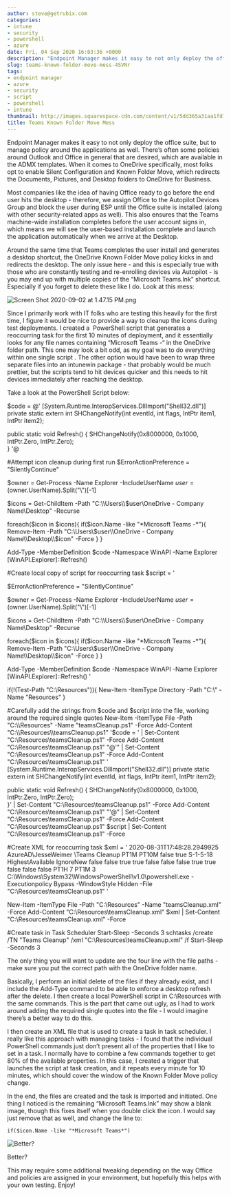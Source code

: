 ```yaml
---
author: steve@getrubix.com
categories:
- intune
- security
- powershell
- azure
date: Fri, 04 Sep 2020 16:03:36 +0000
description: "Endpoint Manager makes it easy to not only deploy the office suite, but to manage policy around the applications as well. There’s often some policies around Outlook and Office in general that are desired, which are available in the ADMX templates. When it comes to OneDrive specifically, most"
slug: teams-known-folder-move-mess-4SVNr
tags:
- endpoint manager
- azure
- security
- script
- powershell
- intune
thumbnail: http://images.squarespace-cdn.com/content/v1/5dd365a31aa1fd743bc30b8e/1599235382452-QOXDBE5PC6RX1ETI7H7U/image-asset.jpeg/img.jpg
title: Teams Known Folder Move Mess
---
```


Endpoint Manager makes it easy to not only deploy the office suite, but to manage policy around the applications as well. There’s often some policies around Outlook and Office in general that are desired, which are available in the ADMX templates. When it comes to OneDrive specifically, most folks opt to enable Silent Configuration and Known Folder Move, which redirects the Documents, Pictures, and Desktop folders to OneDrive for Business.

Most companies like the idea of having Office ready to go before the end user hits the desktop - therefore, we assign Office to the Autopilot Devices Group and block the user during ESP until the Office suite is installed (along with other security-related apps as well). This also ensures that the Teams machine-wide installation completes before the user account signs in, which means we will see the user-based installation complete and launch the application automatically when we arrive at the Desktop.

Around the same time that Teams completes the user install and generates a desktop shortcut, the OneDrive Known Folder Move policy kicks in and redirects the desktop. The only issue here - and this is especially true with those who are constantly testing and re-enrolling devices via Autopilot - is you may end up with multiple copies of the “Microsoft Teams.lnk” shortcut. Especially if you forget to delete these like I do. Look at this mess:

![Screen Shot 2020-09-02 at 1.47.15 PM.png](https://getrubixsitecms.blob.core.windows.net/public-assets/content/v1/5dd365a31aa1fd743bc30b8e/1599163083679-4RTQKRNHDLMB62BWRWS8/Screen+Shot+2020-09-02+at+1.47.15+PM.png)

Since I primarily work with IT folks who are testing this heavily for the first time, I figure it would be nice to provide a way to cleanup the icons during test deployments. I created a  PowerShell script that generates a reoccurring task for the first 10 minutes of deployment, and it essentially looks for any file names containing “Microsoft Teams -“ in the OneDrive folder path. This one may look a bit odd, as my goal was to do everything within one single script . The other option would have been to wrap three separate files into an intunewin package - that probably would be much prettier, but the scripts tend to hit devices quicker and this needs to hit devices immediately after reaching the desktop.

Take a look at the PowerShell Script below:

$code = @'
  \[System.Runtime.InteropServices.DllImport("Shell32.dll")\] 
  private static extern int SHChangeNotify(int eventId, int flags, IntPtr item1, IntPtr item2);

  public static void Refresh()  {
      SHChangeNotify(0x8000000, 0x1000, IntPtr.Zero, IntPtr.Zero);   
  }
'@


#Attempt icon cleanup during first run
$ErrorActionPreference = "SilentlyContinue"

$owner = Get-Process -Name Explorer -IncludeUserName
$user = ($owner.UserName).Split("\\")\[-1\]

$icons = Get-ChildItem -Path "C:\\Users\\$user\\OneDrive - Company Name\\Desktop" -Recurse

foreach($icon in $icons){
    if($icon.Name -like "\*Microsoft Teams -\*"){
        Remove-Item -Path "C:\\Users\\$user\\OneDrive - Company Name\\Desktop\\$icon" -Force
    }
}

Add-Type -MemberDefinition $code -Namespace WinAPI -Name Explorer 
\[WinAPI.Explorer\]::Refresh()

#Create local copy of script for reoccurring task
$script = '

$ErrorActionPreference = "SilentlyContinue"

$owner = Get-Process -Name Explorer -IncludeUserName
$user = ($owner.UserName).Split("\\")\[-1\]

$icons = Get-ChildItem -Path "C:\\Users\\$user\\OneDrive - Company Name\\Desktop" -Recurse

foreach($icon in $icons){
    if($icon.Name -like "\*Microsoft Teams -\*"){
        Remove-Item -Path "C:\\Users\\$user\\OneDrive - Company Name\\Desktop\\$icon" -Force
    }
}


Add-Type -MemberDefinition $code -Namespace WinAPI -Name Explorer 
\[WinAPI.Explorer\]::Refresh()
'

if(!(Test-Path "C:\\Resources")){
    New-Item -ItemType Directory -Path "C:\\" -Name "Resources"
}

#Carefully add the strings from $code and $script into the file, working around the required single quotes
New-Item -ItemType File -Path "C:\\Resources" -Name "teamsCleanup.ps1" -Force
Add-Content "C:\\Resources\\teamsCleanup.ps1" '$code = ' | Set-Content "C:\\Resources\\teamsCleanup.ps1" -Force
Add-Content "C:\\Resources\\teamsCleanup.ps1" "@'" | Set-Content "C:\\Resources\\teamsCleanup.ps1" -Force
Add-Content "C:\\Resources\\teamsCleanup.ps1" '  \[System.Runtime.InteropServices.DllImport("Shell32.dll")\] 
  private static extern int SHChangeNotify(int eventId, int flags, IntPtr item1, IntPtr item2);

  public static void Refresh()  {
      SHChangeNotify(0x8000000, 0x1000, IntPtr.Zero, IntPtr.Zero);    
  }' | Set-Content "C:\\Resources\\teamsCleanup.ps1" -Force
Add-Content "C:\\Resources\\teamsCleanup.ps1" "'@" | Set-Content "C:\\Resources\\teamsCleanup.ps1" -Force
Add-Content "C:\\Resources\\teamsCleanup.ps1" $script | Set-Content "C:\\Resources\\teamsCleanup.ps1" -Force

#Create XML for reoccurring task
$xml = '<?xml version="1.0" encoding="UTF-16"?>
<Task version="1.2" xmlns="http://schemas.microsoft.com/windows/2004/02/mit/task">
  <RegistrationInfo>
    <Date>2020-08-31T17:48:28.2949925</Date>
    <Author>AzureAD\\JesseWeimer</Author>
    <URI>\\Teams Cleanup</URI>
  </RegistrationInfo>
  <Triggers>
    <RegistrationTrigger>
      <Repetition>
        <Interval>PT1M</Interval>
        <Duration>PT10M</Duration>
        <StopAtDurationEnd>false</StopAtDurationEnd>
      </Repetition>
      <Enabled>true</Enabled>
    </RegistrationTrigger>
  </Triggers>
  <Principals>
    <Principal id="Author">
      <UserId>S-1-5-18</UserId>
      <RunLevel>HighestAvailable</RunLevel>
    </Principal>
  </Principals>
  <Settings>
    <MultipleInstancesPolicy>IgnoreNew</MultipleInstancesPolicy>
    <DisallowStartIfOnBatteries>false</DisallowStartIfOnBatteries>
    <StopIfGoingOnBatteries>false</StopIfGoingOnBatteries>
    <AllowHardTerminate>true</AllowHardTerminate>
    <StartWhenAvailable>true</StartWhenAvailable>
    <RunOnlyIfNetworkAvailable>false</RunOnlyIfNetworkAvailable>
    <IdleSettings>
      <StopOnIdleEnd>false</StopOnIdleEnd>
      <RestartOnIdle>false</RestartOnIdle>
    </IdleSettings>
    <AllowStartOnDemand>true</AllowStartOnDemand>
    <Enabled>true</Enabled>
    <Hidden>false</Hidden>
    <RunOnlyIfIdle>false</RunOnlyIfIdle>
    <WakeToRun>false</WakeToRun>
    <ExecutionTimeLimit>PT1H</ExecutionTimeLimit>
    <Priority>7</Priority>
    <RestartOnFailure>
      <Interval>PT1M</Interval>
      <Count>3</Count>
    </RestartOnFailure>
  </Settings>
  <Actions Context="Author">
    <Exec>
      <Command>C:\\Windows\\System32\\WindowsPowerShell\\v1.0\\powershell.exe</Command>
      <Arguments>-Executionpolicy Bypass -WindowStyle Hidden -File "C:\\Resources\\teamsCleanup.ps1"</Arguments>
    </Exec>
  </Actions>
</Task>'

New-Item -ItemType File -Path "C:\\Resources" -Name "teamsCleanup.xml" -Force
Add-Content "C:\\Resources\\teamsCleanup.xml" $xml | Set-Content "C:\\Resources\\teamsCleanup.xml" -Force

#Create task in Task Scheduler
Start-Sleep -Seconds 3
schtasks /create /TN "Teams Cleanup" /xml "C:\\Resources\\teamsCleanup.xml" /f
Start-Sleep -Seconds 3

The only thing you will want to update are the four line with the file paths - make sure you put the correct path with the OneDrive folder name.

Basically, I perform an initial delete of the files if they already exist, and I include the Add-Type command to be able to enforce a desktop refresh after the delete. I then create a local PowerShell script in C:\\Resources with the same commands. This is the part that came out ugly, as I had to work around adding the required single quotes into the file - I would imagine there’s a better way to do this.

I then create an XML file that is used to create a task in task scheduler. I really like this approach with managing tasks - I found that the individual PowerShell commands just don’t present all of the properties that I like to set in a task. I normally have to combine a few commands together to get 80% of the available properties. In this case, I created a trigger that launches the script at task creation, and it repeats every minute for 10 minutes, which should cover the window of the Known Folder Move policy change.

In the end, the files are created and the task is imported and initiated. One thing I noticed is the remaining “Microsoft Teams.lnk” may show a blank image, though this fixes itself when you double click the icon. I would say just remove that as well, and change the line to:

```
if($icon.Name -like "*Microsoft Teams*")
```

![Better?](https://getrubixsitecms.blob.core.windows.net/public-assets/content/v1/5dd365a31aa1fd743bc30b8e/1599235299503-2FP3NUG60YNHEWXTUDNY/edited.png)

Better?

This may require some additional tweaking depending on the way Office and policies are assigned in your environment, but hopefully this helps with your own testing. Enjoy!